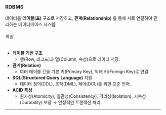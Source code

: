 ### RDBMS
데이터를 **테이블(표)** 구조로 저장하고, **관계(Relationship)** 를 통해 서로 연결하여 관리하는 데이터베이스 시스템

###### 특징
- **테이블 기반 구조**
    - 행(Row, 레코드)과 열(Column, 속성)으로 데이터 저장.
- **관계(Relation)**
    - 여러 테이블 간을 기본 키(Primary Key), 외래 키(Foreign Key)로 연결.
- **SQL(Structured Query Language)** 지원
    - 데이터 정의(DDL), 조작(DML), 제어(DCL)를 위한 표준 언어.
- **ACID 특성**
    - 원자성(Atomicity), 일관성(Consistency), 격리성(Isolation), 지속성(Durability) 보장 → 안정적인 트랜잭션 처리.

---

